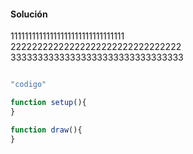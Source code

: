 #### Solución

11111111111111111111111111111111  
22222222222222222222222222222222  
33333333333333333333333333333333  

``` js

"codigo"

function setup(){
}

function draw(){
}




``` 
